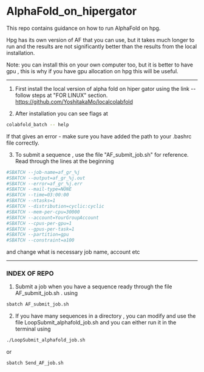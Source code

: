 # AlphaFold_on_hipergator 

This repo contains guidance on how to run AlphaFold on hpg. 

Hpg has its own version of AF that you can use, but it takes much longer to run and the results are not significantly better than the results from the local installation.

Note: you can install this on your own computer too, but it is better to have gpu , this is why if you have gpu allocation on hpg this will be useful. 

----------

1. First install the local version of alpha fold on hiper gator using the link -- follow steps at "FOR LINUX" section. 
https://github.com/YoshitakaMo/localcolabfold


2. After installation you can see flags at

```bash
colabfold_batch -- help
```

If that gives an error - make sure you have added the path to your .bashrc file correctly. 

3. To submit a sequence , use the file "AF_submit_job.sh" for reference. Read through the lines at the beginning
```bash
#SBATCH --job-name=af_gr_%j
#SBATCH --output=af_gr_%j.out
#SBATCH --error=af_gr_%j.err
#SBATCH --mail-type=NONE
#SBATCH --time=03:00:00
#SBATCH --ntasks=1
#SBATCH --distribution=cyclic:cyclic
#SBATCH --mem-per-cpu=30000
#SBATCH --account=YourGroupAccount
#SBATCH --cpus-per-gpu=1
#SBATCH --gpus-per-task=1
#SBATCH --partition=gpu
#SBATCH --constraint=a100
```

and change what is necessary job name, account etc 

---------------------------

### INDEX OF REPO
1. Submit a job when you have a sequence ready through the file AF_submit_job.sh . 
using 
```bash
sbatch AF_submit_job.sh
```
2. If you have many sequences in a directory , you can modify and use the file LoopSubmit_alphafold_job.sh and you can either run it in the terminal using 
```bash
./LoopSubmit_alphafold_job.sh
```
or 
```bash
sbatch Send_AF_job.sh
```

